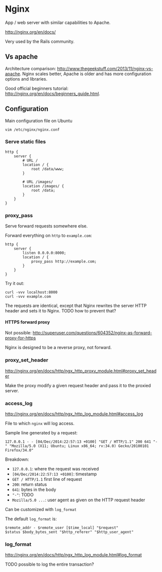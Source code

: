 # Nginx

App / web server with similar capabilities to Apache.

<http://nginx.org/en/docs/>

Very used by the Rails community.

## Vs apache

Architecture comparison: <http://www.thegeekstuff.com/2013/11/nginx-vs-apache>. Nginx scales better, Apache is older and has more configuration options and libraries.

Good official beginners tutorial: <http://nginx.org/en/docs/beginners_guide.html>.

## Configuration

Main configuration file on Ubuntu

    vim /etc/nginx/nginx.conf

### Serve static files

    http {
        server {
            # URL /
            location / {
                root /data/www;
            }

            # URL /images/
            location /images/ {
                root /data;
            }
        }
    }

### proxy_pass

Serve forward requests somewhere else.

Forward everything on `http` to `example.com`:

    http {
        server {
            listen 0.0.0.0:8000;
            location / {
                proxy_pass http://example.com;
            }
        }
    }

Try it out:

    curl -vvv localhost:8000
    curl -vvv example.com

The requests are identical, except that Nginx rewrites the server HTTP header and sets it to Nginx.
TODO how to prevent that?

#### HTTPS forward proxy

Not possible: <http://superuser.com/questions/604352/nginx-as-forward-proxy-for-https>

Nginx is designed to be a reverse proxy, not forward.

### proxy_set_header

<http://nginx.org/en/docs/http/ngx_http_proxy_module.html#proxy_set_header>

Make the proxy modify a given request header and pass it to the proxied server.

### access_log

<http://nginx.org/en/docs/http/ngx_http_log_module.html#access_log>

File to which `nginx` will log access.

Sample line generated by a request:

    127.0.0.1 - - [04/Dec/2014:22:57:13 +0100] "GET / HTTP/1.1" 200 641 "-" "Mozilla/5.0 (X11; Ubuntu; Linux x86_64; rv:34.0) Gecko/20100101 Firefox/34.0"

Breakdown:

- `127.0.0.1`: where the request was received
- `[04/Dec/2014:22:57:13 +0100]`: timestamp
- `GET / HTTP/1.1` first line of request
- `200`: return status
- `641`: bytes in the body
- `"-"`: TODO
- `Mozilla/5.0 ...`: user agent as given on the HTTP request header

Can be customized with `log_format`

The default `log_format` is:

    $remote_addr - $remote_user [$time_local] "$request"
    $status $body_bytes_sent "$http_referer" "$http_user_agent"

### log_format

<http://nginx.org/en/docs/http/ngx_http_log_module.html#log_format>

TODO possible to log the entire transaction?
